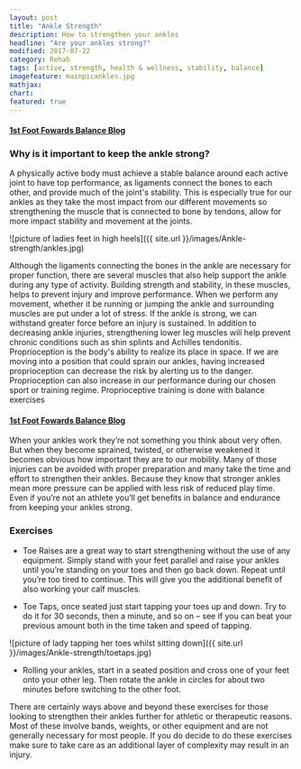 ```yaml
---
layout: post
title: "Ankle Strength"
description: How to strengthen your ankles
headline: "Are your ankles strong?"
modified: 2017-07-22
category: Rehab
tags: [active, strength, health & wellness, stability, balance]
imagefeature: mainpicankles.jpg
mathjax: 
chart:
featured: true
---
```



####   [1st Foot Fowards Balance Blog ](http://1stfootforward.co.nz/blog/rehab/Balance/)

### Why is it important to keep the ankle strong?

A physically active body must achieve a stable balance around each active joint to have top performance, as ligaments connect the bones to each other, and provide much of the joint's stability. 
This is especially true for our ankles as they take the most impact from our different movements so strengthening the muscle that is connected to bone by tendons, allow for more impact stability and movement at the joints.

![picture of ladies feet in high heels]({{ site.url }}/images/Ankle-strength/ankles.jpg)

Although the ligaments connecting the bones in the ankle are necessary for proper function, there are several muscles that also help support the ankle during any type of activity. Building strength and stability, in these muscles, helps to prevent injury and improve performance.
When we perform any movement, whether it be running or jumping the ankle and surrounding muscles are put under a lot of stress. If the ankle is strong, we can withstand greater force before an injury is sustained. 
In addition to decreasing ankle injuries, strengthening lower leg muscles will help prevent chronic conditions such as shin splints and Achilles tendonitis.
Proprioception is the body's ability to realize its place in space. If we are moving into a position that could sprain our ankles, having increased proprioception can decrease the risk by alerting us to the danger. Proprioception can also increase in our performance during our chosen sport or training regime. Proprioceptive training is done with balance exercises

####   [1st Foot Fowards Balance Blog ](http://1stfootforward.co.nz/blog/rehab/Balance/)



When your ankles work they’re not something you think about very often.  But when they become sprained, twisted, or otherwise weakened it becomes obvious how important they are to our mobility.  Many of those injuries can be avoided with proper preparation and many take the time and effort to strengthen their ankles. Because they know that stronger ankles mean more pressure can be applied with less risk of reduced play time.  Even if you’re not an athlete you’ll get benefits in balance and endurance from keeping your ankles strong.

### Exercises

+	Toe Raises are a great way to start strengthening without the use of any equipment.  Simply stand with your feet parallel and raise your 		ankles until you’re standing on your toes and then go back down.  Repeat until you’re too tired to continue.  This will give you the 			additional benefit of also working your calf muscles.

+	Toe Taps, once seated just start tapping your toes up and down.  Try to do it for 30 seconds, then a minute, and so on – see if you can beat 	 your previous amount both in the time taken and speed of tapping.

![picture of lady tapping her toes whilst sitting down]({{ site.url }}/images/Ankle-strength/toetaps.jpg)

+	Rolling your ankles, start in a seated position and cross one of your feet onto your other leg.  Then rotate the ankle in circles for about 	two minutes before switching to the other foot.


There are certainly ways above and beyond these exercises for those looking to strengthen their ankles further for athletic or therapeutic reasons.  Most of these involve bands, weights, or other equipment and are not generally necessary for most people.  If you do decide to do these exercises make sure to take care as an additional layer of complexity may result in an injury.

